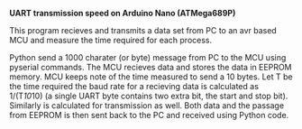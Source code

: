 **UART transmission speed on Arduino Nano (ATMega689P)**

This program recieves and transmits a data set from PC to an avr based MCU and measure the time required for each process.
   
 Python send a 1000 charater (or byte) message from PC to the MCU using pyserial commands.
 The MCU recieves data and stores the data in EEPROM memory.
 MCU keeps note of the time measured to send a 10 bytes.
 Let T be the time required the baud rate for a recieving data is calculated as 1/(T*10*10) (a single UART byte contains two extra bit, the start and stop bit).
 Similarly is calculated for transmission as well.
 Both data and the passage from EEPROM is then sent back to the PC and received using Python code.
